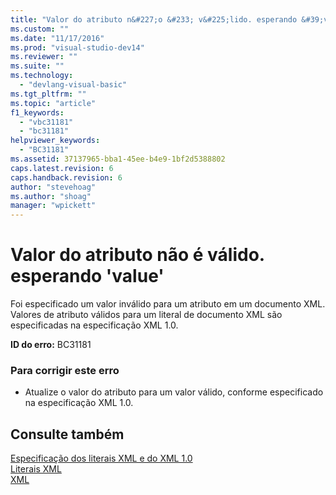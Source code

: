 ```yaml
---
title: "Valor do atributo n&#227;o &#233; v&#225;lido. esperando &#39;value&#39; | Microsoft Docs"
ms.custom: ""
ms.date: "11/17/2016"
ms.prod: "visual-studio-dev14"
ms.reviewer: ""
ms.suite: ""
ms.technology: 
  - "devlang-visual-basic"
ms.tgt_pltfrm: ""
ms.topic: "article"
f1_keywords: 
  - "vbc31181"
  - "bc31181"
helpviewer_keywords: 
  - "BC31181"
ms.assetid: 37137965-bba1-45ee-b4e9-1bf2d5388802
caps.latest.revision: 6
caps.handback.revision: 6
author: "stevehoag"
ms.author: "shoag"
manager: "wpickett"
---
```

# Valor do atributo n&#227;o &#233; v&#225;lido. esperando &#39;value&#39;
Foi especificado um valor inválido para um atributo em um documento XML. Valores de atributo válidos para um literal de documento XML são especificadas na especificação XML 1.0.  
  
 **ID do erro:** BC31181  
  
### Para corrigir este erro  
  
-   Atualize o valor do atributo para um valor válido, conforme especificado na especificação XML 1.0.  
  
## Consulte também  
 [Especificação dos literais XML e do XML 1.0](../../visual-basic/programming-guide/language-features/xml/xml-literals-and-the-xml-1-0-specification.md)   
 [Literais XML](../../visual-basic/language-reference/xml-literals/index.md)   
 [XML](../../visual-basic/programming-guide/language-features/xml/index.md)
